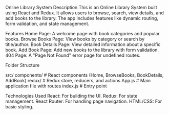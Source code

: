Online Library System
Description
This is an Online Library System built using React and Redux. It allows users to browse, search, view details, and add books to the library. The app includes features like dynamic routing, form validation, and state management.

Features
Home Page: A welcome page with book categories and popular books.
Browse Books Page: View books by category or search by title/author.
Book Details Page: View detailed information about a specific book.
Add Book Page: Add new books to the library with form validation.
404 Page: A "Page Not Found" error page for undefined routes.

Folder Structure

src/
  components/   # React components (Home, BrowseBooks, BookDetails, AddBook)
  redux/        # Redux store, reducers, and actions
  App.js        # Main application file with routes
  index.js      # Entry point

Technologies Used
React: For building the UI.
Redux: For state management.
React Router: For handling page navigation.
HTML/CSS: For basic styling.
